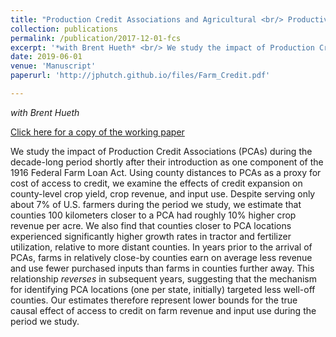 ```yaml
---
title: "Production Credit Associations and Agricultural <br/> Productivity Change in the United States, 1920-1940"
collection: publications
permalink: /publication/2017-12-01-fcs
excerpt: '*with Brent Hueth* <br/> We study the impact of Production Credit Associations (PCAs) during the decade-long period shortly after their introduction as one component of the 1916 Federal Farm Loan Act. Using county distances to PCAs as a proxy for cost of access to credit, we examine the effects of credit expansion on county-level crop yield, crop revenue, and input use. Despite serving only about 7% of U.S. farmers during the period we study, we estimate that counties 100 kilometers closer to a PCA had roughly 10% higher crop revenue per acre. We also find that counties closer to PCA locations experienced significantly higher growth rates in tractor and fertilizer utilization, relative to more distant counties. In years prior to the arrival of PCAs, farms in relatively close-by counties earn on average less revenue and use fewer purchased inputs than farms in counties further away. This relationship *reverses* in subsequent years, suggesting that the mechanism for identifying PCA locations (one per state, initially) targeted less well-off counties. Our estimates therefore represent lower bounds for the true causal effect of access to credit on farm revenue and input use during the period we study.'
date: 2019-06-01
venue: 'Manuscript'
paperurl: 'http://jphutch.github.io/files/Farm_Credit.pdf'

---
```


*with Brent Hueth*

[Click here for a copy of the working paper](http://jphutch.github.io/files/Farm_Credit.pdf)

We study the impact of Production Credit Associations (PCAs) during the decade-long period shortly after their introduction as one component of the 1916 Federal Farm Loan Act. Using county distances to PCAs as a proxy for cost of access to credit, we examine the effects of credit expansion on county-level crop yield, crop revenue, and input use. Despite serving only about 7% of U.S. farmers during the period we study, we estimate that counties 100 kilometers closer to a PCA had roughly 10% higher crop revenue per acre. We also find that counties closer to PCA locations experienced significantly higher growth rates in tractor and fertilizer utilization, relative to more distant counties. In years prior to the arrival of PCAs, farms in relatively close-by counties earn on average less revenue and use fewer purchased inputs than farms in counties further away. This relationship *reverses* in subsequent years, suggesting that the mechanism for identifying PCA locations (one per state, initially) targeted less well-off counties. Our estimates therefore represent lower bounds for the true causal effect of access to credit on farm revenue and input use during the period we study.
